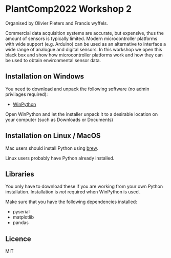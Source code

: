 # PlantComp2022 Workshop 2

Organised by Olivier Pieters and Francis wyffels.

Commercial data acquisition systems are accurate, but expensive, thus the amount of sensors is typically limited. Modern microcontroller platforms with wide support (e.g. Arduino) can be used as an alternative to interface a wide range of analogue and digital sensors. In this workshop we open this black box and show how microcontroller platforms work and how they can be used to obtain environmental sensor data.

## Installation on Windows

You need to download and unpack the following software (no admin privilages required):
- [WinPython](https://github.com/winpython/winpython/releases/download/4.7.20220709final/Winpython64-3.10.5.0.exe)

Open WinPython and let the installer unpack it to a desirable location on your computer (such as Downloads or Documents)

## Installation on Linux / MacOS

Mac users should install Python using [brew](https://brew.sh).

Linux users probably have Python already installed. 

## Libraries

You only have to download these if you are working from your own Python installation. Installation is _not_ required when WinPython is used.

Make sure that you have the following dependencies installed:

- pyserial
- matplotlib
- pandas

## Licence

MIT
